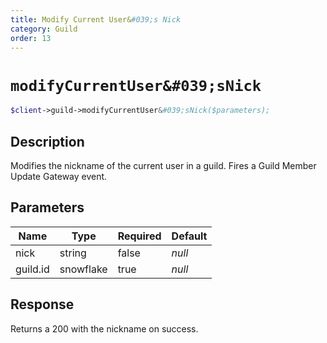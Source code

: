 ```yaml
---
title: Modify Current User&#039;s Nick
category: Guild
order: 13
---
```


# `modifyCurrentUser&#039;sNick`

```php
$client->guild->modifyCurrentUser&#039;sNick($parameters);
```

## Description

Modifies the nickname of the current user in a guild.  Fires a Guild Member Update Gateway event.

## Parameters


Name | Type | Required | Default
--- | --- | --- | ---
nick | string | false | *null*
guild.id | snowflake | true | *null*

## Response

Returns a 200 with the nickname on success.

